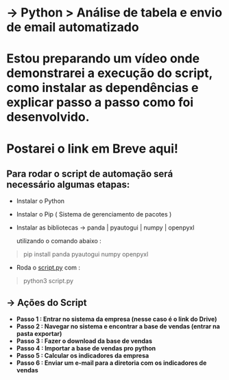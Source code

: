 # → Python > Análise de tabela e envio de email automatizado

# **Estou preparando um vídeo onde demonstrarei a execução do script, como instalar as dependências e explicar passo a passo como foi desenvolvido.**

# Postarei o link em Breve aqui!

## Para rodar o script de automação será necessário algumas etapas:

- Instalar o Python
- Instalar o Pip ( Sistema de gerenciamento de pacotes )
- Instalar as bibliotecas → panda | pyautogui | numpy | openpyxl
    
    utilizando o comando abaixo :
    

> pip install panda pyautogui numpy openpyxl
> 
- Roda o [script.py](http://script.py) com :

> python3 script.py
> 

## → Ações do Script

- **Passo 1 : Entrar no sistema da empresa (nesse caso é o link do Drive)**
- **Passo 2 : Navegar no sistema e encontrar a base de vendas (entrar na pasta exportar)**
- **Passo 3 : Fazer o download da base de vendas**
- **Passo 4 : Importar a base de vendas pro python**
- **Passo 5 : Calcular os indicadores da empresa**
- **Passo 6 : Enviar um e-mail para a diretoria com os indicadores de vendas**

